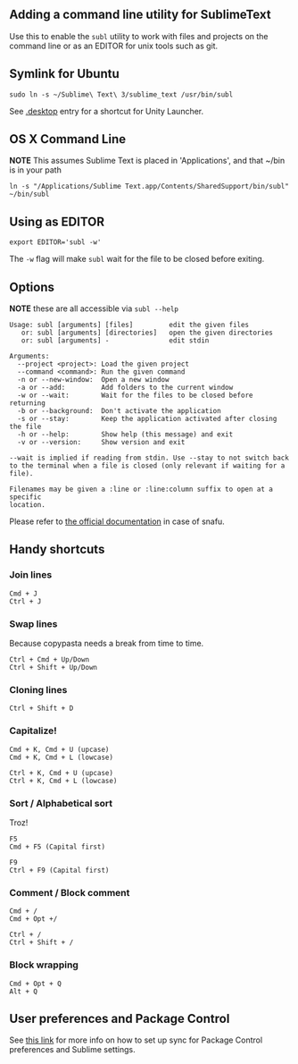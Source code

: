 ## Adding a command line utility for SublimeText

Use this to enable the `subl` utility to work with files and projects on the command line or as an EDITOR for unix tools such as git.

## Symlink for Ubuntu

    sudo ln -s ~/Sublime\ Text\ 3/sublime_text /usr/bin/subl

See [.desktop](./sublime.desktop) entry for a shortcut for Unity Launcher.

## OS X Command Line

**NOTE** This assumes Sublime Text is placed in 'Applications', and that ~/bin is in your path

    ln -s "/Applications/Sublime Text.app/Contents/SharedSupport/bin/subl" ~/bin/subl

## Using as EDITOR

    export EDITOR='subl -w'

The `-w` flag will make `subl` wait for the file to be closed before exiting.

## Options

**NOTE** these are all accessible via `subl --help`

    Usage: subl [arguments] [files]         edit the given files
       or: subl [arguments] [directories]   open the given directories
       or: subl [arguments] -               edit stdin

    Arguments:
      --project <project>: Load the given project
      --command <command>: Run the given command
      -n or --new-window:  Open a new window
      -a or --add:         Add folders to the current window
      -w or --wait:        Wait for the files to be closed before returning
      -b or --background:  Don't activate the application
      -s or --stay:        Keep the application activated after closing the file
      -h or --help:        Show help (this message) and exit
      -v or --version:     Show version and exit

    --wait is implied if reading from stdin. Use --stay to not switch back
    to the terminal when a file is closed (only relevant if waiting for a file).

    Filenames may be given a :line or :line:column suffix to open at a specific
    location.


Please refer to [the official documentation](http://www.sublimetext.com/docs/3/osx_command_line.html) in case of snafu.


## Handy shortcuts

### Join lines

    Cmd + J
    Ctrl + J

### Swap lines

Because copypasta needs a break from time to time.

    Ctrl + Cmd + Up/Down
    Ctrl + Shift + Up/Down

### Cloning lines

    Ctrl + Shift + D

### Capitalize!

    Cmd + K, Cmd + U (upcase)
    Cmd + K, Cmd + L (lowcase)

    Ctrl + K, Cmd + U (upcase)
    Ctrl + K, Cmd + L (lowcase)

### Sort / Alphabetical sort

Troz!

    F5
    Cmd + F5 (Capital first)

    F9
    Ctrl + F9 (Capital first)

### Comment / Block comment

    Cmd + /
    Cmd + Opt +/

    Ctrl + /
    Ctrl + Shift + /

### Block wrapping

    Cmd + Opt + Q
    Alt + Q

## User preferences and Package Control

See [this link][1] for more info on how to set up sync for Package Control preferences and Sublime settings.

[1]: [https://sublime.wbond.net/docs/syncing]
